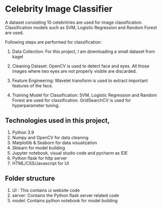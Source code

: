 # Celebrity Image Classifier

A dataset consisting 10 celebritries are used for image classification. Classification models such as SVM, Logistic Regression and Random Forest are used.

Following steps are performed for classification:

1. Data Collection: For this project, I am downloading a small dataset from kagel

2. Cleaning Dataset: OpenCV is used to detect face and eyes. All those images where two eyes are not properly visible are discarded.

3. Feature Engineering: Wavelet transform is used to extract important features of the face.

4. Training Model for Classification: SVM, Logistic Regression and Random Forest are used for classification. GridSearchCV is used for hyperparameter tuning.

## Technologies used in this project,
1. Python 3.9
2. Numpy and OpenCV for data cleaning
3. Matplotlib & Seaborn for data visualization
4. Sklearn for model building
5. Jupyter notebook, visual studio code and pycharm as IDE
6. Python flask for http server
7. HTML/CSS/Javascript for UI

## Folder structure
1. UI : This contains ui website code
2. server: Contains the Python flask server related code
3. model: Contains python notebook for model building
